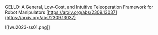 GELLO: A General, Low-Cost, and Intuitive Teleoperation Framework for Robot Manipulators
[https://arxiv.org/abs/2309.13037](https://arxiv.org/abs/2309.13037)

![[wu2023-ss01.png]]

